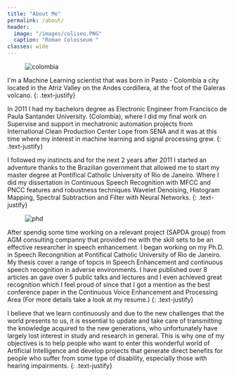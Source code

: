 ```yaml
---
title: "About Me"
permalink: /about/
header:
  image: "/images/coliseo.PNG"
  caption: "Roman Colosseum "
classes: wide
---
```


<figure style="width: 50%;margin-top:0px;margin-bottom:0px;" class="align-right">
  <img src="{{ site.url }}{{ site.baseurl }}/images/colombia.jpg" alt="colombia">
</figure> 



I'm a Machine Learning scientist that was born in Pasto - Colombia a city located in the Atriz Valley on the Andes cordillera, at the foot of the Galeras volcano.
{: .text-justify}

In 2011 I had my bachelors degree as Electronic Engineer from  Francisco de Paula Santander University. (Colombia), where I did my final work on Supervise and support in mechatronic automation projects from International Clean Production Center Lope from SENA and it was at this time where my interest in machine learning and signal processing grew. 
{: .text-justify}

I followed my instincts and for the next 2 years after 2011 I started an adventure thanks to the Brazilian government that allowed me to start my master degree at Pontifical Catholic University of Rio de Janeiro.  Where I did my dissertation in Continuous Speech Recognition with MFCC and PNCC features and robustness techniques Wavelet Denoising, Histogram Mapping, Spectral Subtraction and Filter with Neural Networks. 
{: .text-justify}

<figure style="width: 48%" class="align-left">
  <img src="{{ site.url }}{{ site.baseurl }}/images/phd.jpg" alt="phd">
</figure> 

After spendig some time working on a relevant project (SAPDA group) from AGM consulting companny that provided me with the skill sets to be an effective researcher in speech enhancement. I began working on my Ph.D. in Speech Recongnition at Pontifical Catholic University of Rio de Janeiro. My thesis cover a range of topcis in Speech Enhancement and continuous speech recognition in adverse environments. 
I have published over 8 articles an gave over 5 public talks and lectures and I even achieved great recognition which I feel proud of since that I got a mention as the best conference paper in the Continuous Voice Enhancement and Processing Area (For more details take a look at my resume.)
{: .text-justify}

I believe that we learn continuously and due to the new challenges that the world presents to us, it is essential to update and take care of transmitting the knowledge acquired to the new generations, who unfortunately have largely lost interest in study and research in general. This is why one of my objectives is to help people who want to enter this wonderful world of Artificial Intelligence and develop projects that generate direct benefits for people who suffer from some type of disability, especially those with hearing impairments.
{: .text-justify}

